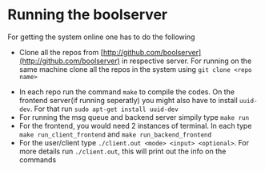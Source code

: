 # Running the boolserver
For getting the system online one has to do the following
+ Clone all the repos from [http://github.com/boolserver](http://github.com/boolserver) in respective server. For running on the same machine clone all the repos in the system using `git clone <repo name>`
* In each repo run the command `make` to compile the codes. On the frontend server(if running seperatly) you might also have to install `uuid-dev`. For that run `sudo apt-get install uuid-dev`
* For running the msg queue and backend server simpily type `make run`
* For the frontend, you would need 2 instances of terminal. In each type `make run_client_frontend` and `make run_backend_frontend`
* For the user/client type `./client.out <mode> <input> <optional>`. For more details run `./client.out`, this will print out the info on the commands

